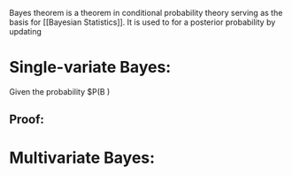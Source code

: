 Bayes theorem is a theorem in conditional probability theory serving as the basis for [[Bayesian Statistics]]. It is used to for a posterior probability by updating 
# Single-variate Bayes:
Given the probability $P(B )

## Proof:

# Multivariate Bayes:
